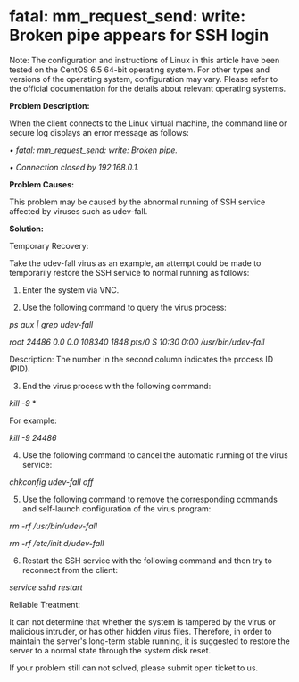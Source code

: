 # fatal: mm_request_send: write: Broken pipe appears for SSH login




Note: The configuration and instructions of Linux in this article have been tested on the CentOS 6.5 64-bit operating system. For other types and versions of the operating system, configuration may vary. Please refer to the official documentation for the details about relevant operating systems.



**Problem Description:**

When the client connects to the Linux virtual machine, the command line or secure log displays an error message as follows:

*• fatal: mm_request_send: write: Broken pipe.*

*• Connection closed by 192.168.0.1.*




**Problem Causes:**

This problem may be caused by the abnormal running of SSH service affected by viruses such as udev-fall.



**Solution:**

Temporary Recovery:

Take the udev-fall virus as an example, an attempt could be made to temporarily restore the SSH service to normal running as follows:

1. Enter the system via VNC.

2. Use the following command to query the virus process:


*ps aux | grep udev-fall*

*root     24486  0.0  0.0 108340  1848 pts/0    S    10:30   0:00 /usr/bin/udev-fall*

Description: The number in the second column indicates the process ID (PID).



3. End the virus process with the following command:


*kill -9 <Process Corresponding to  PID>**

For example:

*kill -9 24486*

4. Use the following command to cancel the automatic running of the virus service:


*chkconfig udev-fall off*

5. Use the following command to remove the corresponding commands and self-launch configuration of the virus program:


*rm -rf /usr/bin/udev-fall*

*rm -rf /etc/init.d/udev-fall*

6. Restart the SSH service with the following command and then try to reconnect from the client:


*service sshd restart*


Reliable Treatment:

It can not determine that whether the system is tampered by the virus or malicious intruder, or has other hidden virus files. Therefore, in order to maintain the server's long-term stable running, it is suggested to restore the server to a normal state through the system disk reset.



If your problem still can not solved, please submit open ticket to us.
